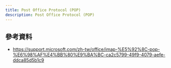```yaml
---
title: Post Office Protocol (POP)
description: Post Office Protocol (POP)
---
```


<!-- mail client query mail server -->
<!-- 主要 RFC：RFC 1939 (POP3)、RFC 1734 (POP3 AUTH) -->
<!-- 相關 RFC：RFC 2595 (POP3 over TLS) -->

## 參考資料

- https://support.microsoft.com/zh-tw/office/imap-%E5%92%8C-pop-%E6%98%AF%E4%BB%80%E9%BA%BC-ca2c5799-49f9-4079-aefe-ddca85d5b1c9

